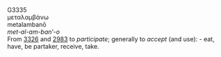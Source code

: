 <body>
  <p>G3335<br>  μεταλαμβάνω  <br> metalambanō  <br><i>met-al-am-ban‘-o </i><br>From <a href="g3326.htm">3326</a> and <a href="g2983.htm">2983</a>  to <i>participate</i>; generally to <i>accept</i> (and use): - eat, have, be partaker, receive, take.<br></p>
 </body>